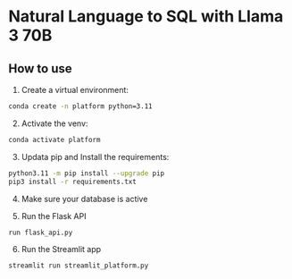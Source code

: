 # Natural Language to SQL with Llama 3 70B

## How to use

1. Create a virtual environment:

```sh
conda create -n platform python=3.11
```

2. Activate the venv:

```sh
conda activate platform
```

3. Updata pip and Install the requirements: 

```sh
python3.11 -m pip install --upgrade pip
pip3 install -r requirements.txt
```

4. Make sure your database is active

5. Run the Flask API
```sh
run flask_api.py
```

6. Run the Streamlit app
```sh
streamlit run streamlit_platform.py
```

